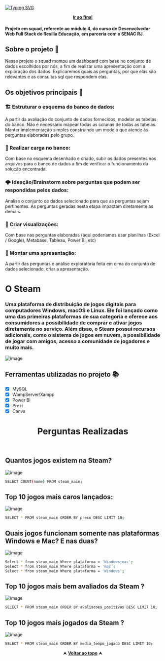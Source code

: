 [![Typing SVG](https://readme-typing-svg.herokuapp.com/?color=0000ff&size=40&center=true&vCenter=true&width=1000&lines=+DASHBOARD+-+BANCO+DE+DADOS+DA+STEAM)](https://git.io/typing-svg)


 <div align="center" id="inicio">
  &nbsp;<a href="#fim"><strong>Ir ao final</strong></a>&nbsp;
</div>
<h4><strong>Projeto em squad, referente ao módulo 4, do curso de <strong>Desenvolvedor Web Full Stack</strong> do Resilia Educação, em parceria com o SENAC RJ.</strong></h4>



<h2 id="sobre">Sobre o projeto 🔎</h2>
Nesse projeto o squad montou
um dashboard com base no conjunto de dados
escolhidos por nós, a fim de realizar uma
apresentação com a exploração dos dados. Explicaremos quais as perguntas, por que elas são relevantes e as consultas sql que respondem elas.</p>
  <h2> Os objetivos principais 🎯 </h2>
  
  <h3>🏗️ Estruturar o esquema do banco de dados:</h3> A partir da avaliação do conjunto de dados fornecidos, modelar as tabelas do banco. Não é necessário mapear todas as colunas de todas as tabelas. Manter implementação simples construindo um modelo que atende às perguntas elaboradas pelo grupo.<br>
  <h3>🔌 Realizar carga no banco:</h3> Com base no esquema desenhado e criado, subir os dados presentes nos arquivos para o banco de dados a fim de verificar o funcionamento da solução encontrada.<br>
  <h3>🌩️ Ideação/Brainstorm sobre perguntas que podem ser respondidas pelos dados:</h3> Analise o conjunto de dados selecionado para que as perguntas sejam pertinentes. As perguntas geradas nesta etapa impactam diretamente as demais.<br>
  <h3>🌳 Criar visualizações:</h3> Com base nas perguntas elaboradas (aqui poderíamos usar planilhas (Excel / Google), Metabase, Tableau, Power Bi, etc)<br>
  <h3>🧩 Montar uma apresentação:</h3> A partir das perguntas e análise exploratória feita em cima do conjunto de dados selecionado, criar a apresentação.
 <br>
 
 <h1 id="linguagens">O Steam</h1> <h3>Uma plataforma de distribuição de jogos digitais para computadores Windows, macOS e Linux. Ele foi lançado como uma das primeiras plataformas de sua categoria e oferece aos consumidores a possibilidade de comprar e ativar jogos diretamente no serviço. Além disso, o Steam possui recursos adicionais, como o sistema de jogos em nuvem, a possibilidade de jogar com amigos, acesso a comunidade de jogadores e muito mais.</h3>

![image](https://user-images.githubusercontent.com/112560788/212596140-4c7d584f-5bbf-4b5e-8664-a4c83c774664.png)

 <h2 id="linguagens">Ferramentas utilizadas no projeto 📚</h2>

  - [x] MySQL
  - [x] WampServer/Xampp
  - [x] Power Bi
  - [x] Prezi
  - [x] Canva

<h1  align="center">Perguntas Realizadas</h1>
<br>


## Quantos jogos existem na Steam?
![image](https://user-images.githubusercontent.com/112560788/212587183-67a8980e-bf32-4ed2-9cc8-d1ea3611a316.png)



```sh
SELECT COUNT(nome) FROM steam_main;

```

## Top 10 jogos mais caros lançados:
![image](https://user-images.githubusercontent.com/112560788/212586816-a36e4133-dac0-428b-aafb-0a273c5748fe.png)



```sh
SELECT * FROM steam_main ORDER BY preco DESC LIMIT 10;
```

## Quais jogos funcionam somente nas plataformas Windows e Mac? E nas duas?
![image](https://user-images.githubusercontent.com/112560788/212587919-71f917cf-b460-4a28-81c5-d712df9f4a02.png)



```sh
Select * from steam_main Where plataforma = 'Windows;mac';
Select * from steam_main Where plataforma = 'mac';
Select * from steam_main Where plataforma = 'Windows';
```
## Top 10 jogos mais bem avaliados da Steam ?
![image](https://user-images.githubusercontent.com/112560788/212587333-61417863-f439-4176-8e67-53b1918dce6d.png)



```sh
SELECT * FROM steam_main ORDER BY avaliacoes_positivas DESC LIMIT 10;
```

## Top 10 jogos mais jogados da Steam ?
![image](https://user-images.githubusercontent.com/112560788/212588155-ab71790d-47cd-4898-8a77-303f55a3bd02.png)



```sh
SELECT * FROM steam_main ORDER BY media_tempo_jogado DESC LIMIT 10;
```

<div align="center" id="fim">
  &#11165;&nbsp;<a href="#inicio"><strong>Voltar ao topo</strong></a>&nbsp;&#11165;
</div>

